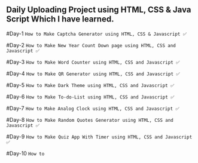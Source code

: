## Daily Uploading Project using HTML, CSS & Java Script Which I have learned.

#Day-1 ```How to Make Captcha Generator using HTML, CSS & Javascript ✅```

#Day-2 ```How to Make New Year Count Down page using HTML, CSS and Javascript ✅```

#Day-3 ```How to Make Word Counter using HTML, CSS and Javascript ✅```

#Day-4 ```How to Make QR Generator using HTML, CSS and Javascript ✅```

#Day-5 ```How to Make Dark Theme using HTML, CSS and Javascript ✅```

#Day-6 ```How to Make To-do-List using HTML, CSS and Javascript ✅```

#Day-7 ```How to Make Analog Clock using HTML, CSS and Javascript ✅```

#Day-8 ```How to Make Random Quotes Generator using HTML, CSS and Javascript ✅```

#Day-9 ```How to Make Quiz App With Timer using HTML, CSS and Javascript ✅```

#Day-10 ```How to ```

